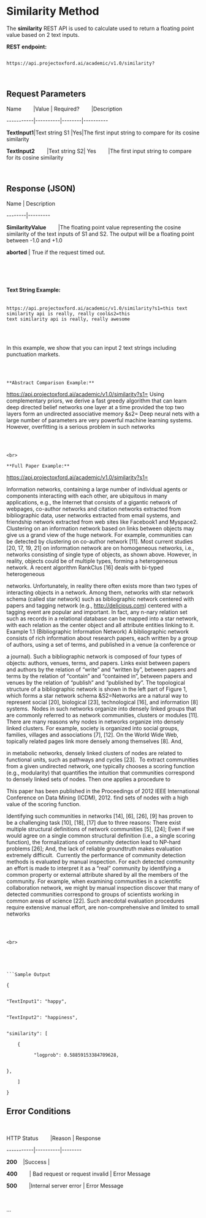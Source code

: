 

<!-- 

NavPath: Academic Knowledge API

LinkLabel: Similarity Method

Url:
Academic-Knowledge-API/documentation/SimilarityMethod

Weight: 75

-->

# Similarity Method

The **similarity** REST API is used to
calculate used to return a floating point value
based on 2 text inputs. 

**REST endpoint:**

```

https://api.projectoxford.ai/academic/v1.0/similarity?

``` 

<br>

## Request Parameters

Name        |Value | Required?        |Description

-----------|----------|--------|----------

**TextInput1**|Text string S1 |Yes|The first input string to compare for its cosine similarity

**TextInput2**        |Text string S2| Yes        |The first input string to compare for its cosine similarity

<br>

## Response (JSON)

Name | Description

--------|---------

**SimilarityValue**        |The
floating point value representing the cosine similarity of the text inputs of
S1 and S2. The output will be a floating point
between -1.0 and +1.0

**aborted** | True if the request timed out.

 

 <br>

#### Text String Example:

```

https://api.projectoxford.ai/academic/v1.0/similarity?s1=this text similarity api is really, really cool&s2=this
text similarity api is really, really awesome

 

```

<br>In this example, we show that you
can input 2 text strings including punctuation markets.

 

```

**Abstract Comparison Example:**

```

https://api.projectoxford.ai/academic/v1.0/similarity?s1= Using complementary priors, we derive a fast greedy
algorithm that can learn deep directed belief networks one layer at a time
provided the top two layers form an undirected associative memory &s2= Deep
neural nets with a large number of parameters are very powerful machine
learning systems. However, overfitting is a serious problem in such networks

 

``` 

<br>

**Full Paper Example:**

```

https://api.projectoxford.ai/academic/v1.0/similarity?s1=

Information networks, containing a
large number of individual agents or components interacting with each other,
are ubiquitous in many applications, e.g., the Internet that consists of a
gigantic network of webpages, co-author networks and citation networks
extracted from bibliographic data, user networks extracted from email systems,
and friendship network extracted from web sites like Facebook1 and Myspace2.
Clustering on an information network based on links between objects may give us
a grand view of the huge network. For example, communities can be detected by
clustering on co-author network [11]. Most current studies [20, 17, 19, 21] on
information network are on homogeneous networks, i.e., networks consisting of
single type of objects, as shown above. However, in reality, objects could be
of multiple types, forming a heterogeneous network. A recent algorithm RankClus
[16] deals with bi-typed heterogeneous

networks. Unfortunately, in
reality there often exists more than two types of interacting objects in a
network. Among them, networks with star network schema (called star network)
such as bibliographic network centered with papers and tagging network (e.g., http://delicious.com)
centered with a tagging event are popular and important. In fact, any n-nary
relation set such as records in a relational database can be mapped into a star
network, with each relation as the center object and all attribute entities
linking to it. Example 1.1 (Bibliographic Information Network) A bibliographic
network consists of rich information about research papers, each written by a
group of authors, using a set of terms, and published in a venue (a conference
or

a journal). Such a bibliographic
network is composed of four types of objects: authors, venues, terms, and
papers. Links exist between papers and authors by the relation of “write” and
“written by”, between papers and terms by the relation of “contain” and
“contained in”, between papers and venues by the relation of “publish” and
“published by”. The topological structure of a bibliographic network is shown
in the left part of Figure 1, which forms a star network schema
&S2=Networks are a natural way to represent social [20], biological [23],
technological [16], and information [8] systems.  Nodes in such networks organize into densely
linked groups that are commonly referred to as network communities, clusters or
modules [11]. There are many reasons why nodes in networks organize into
densely linked clusters. For example, society is organized into social groups,
families, villages and associations [7], [12]. On the World Wide Web, topically
related pages link more densely among themselves [8]. And,

in metabolic networks, densely
linked clusters of nodes are related to functional units, such as pathways and
cycles [23].  To extract communities from
a given undirected network, one typically chooses a scoring function (e.g.,
modularity) that quantifies the intuition that communities correspond to
densely linked sets of nodes. Then one applies a procedure to

This paper has been published in
the Proceedings of 2012 IEEE International Conference on Data Mining (ICDM),
2012. find sets of nodes with a high value of the scoring function.

Identifying such communities in networks
[14], [6], [26], [9] has proven to be a challenging task [10], [18], [17] due
to three reasons: There exist multiple structural definitions of network
communities [5], [24]; Even if we would agree on a single common structural
definition (i.e., a single scoring function), the formalizations of community
detection lead to NP-hard problems [26]; And, the lack of reliable groundtruth
makes evaluation extremely difficult. 
Currently the performance of community detection methods is evaluated by
manual inspection. For each detected community an effort is made to interpret
it as a “real” community by identifying a common property or external attribute
shared by all the members of the community. For example, when examining
communities in a scientific collaboration network, we might by manual
inspection discover that many of detected communities correspond to groups of
scientists working in common areas of science [22]. Such anecdotal evaluation
procedures require extensive manual effort, are non-comprehensive and limited
to small networks

 

``` 

<br>

 

 

```Sample Output

{

 
"TextInput1": "happy",

 
"TextInput2": "happiness",

 
"similarity": [

    {

          "logprob": 0.58859153384709628,

   
},

    ]

}

```

## Error Conditions

 

HTTP
Status        |Reason | Response

-----------|----------|--------

**200**   
|Success | <floating
point number>

**400**        | Bad request or request invalid | Error
Message      

**500**        |Internal server error | Error Message

<br>

...
